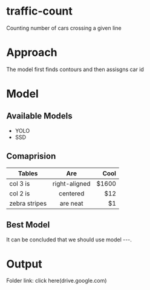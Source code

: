 # traffic-count
Counting number of cars crossing a given line

# Approach
The model first finds contours and then assisgns car id

# Model
## Available Models
- YOLO
- SSD

## Comaprision
| Tables        | Are           | Cool  |
| ------------- |:-------------:| -----:|
| col 3 is      | right-aligned | $1600 |
| col 2 is      | centered      |   $12 |
| zebra stripes | are neat      |    $1 |

## Best Model
It can be concluded that we should use model ---.

# Output
Folder link: click here(drive.google.com)
